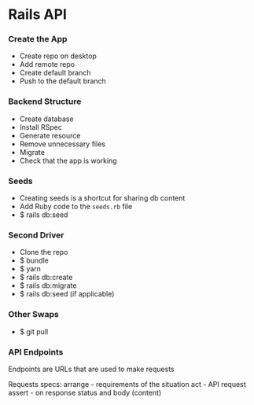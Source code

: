 # Rails API

### Create the App
- Create repo on desktop
- Add remote repo
- Create default branch
- Push to the default branch

### Backend Structure
- Create database
- Install RSpec
- Generate resource
- Remove unnecessary files
- Migrate
- Check that the app is working

### Seeds
- Creating seeds is a shortcut for sharing db content
- Add Ruby code to the `seeds.rb` file
- $ rails db:seed


### Second Driver
- Clone the repo
- $ bundle
- $ yarn
- $ rails db:create
- $ rails db:migrate
- $ rails db:seed (if applicable)

### Other Swaps
- $ git pull


### API Endpoints

Endpoints are URLs that are used to make requests

Requests specs:
arrange - requirements of the situation
act - API request
assert - on response status and body (content)